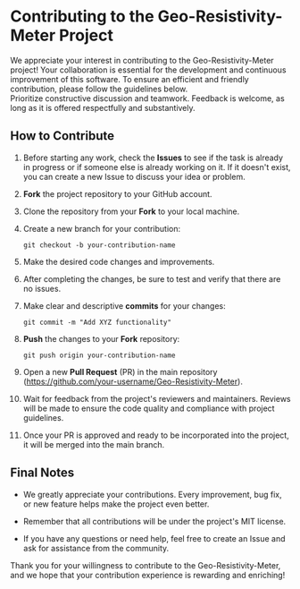 # Contributing to the Geo-Resistivity-Meter Project

We appreciate your interest in contributing to the Geo-Resistivity-Meter project! Your collaboration is essential for the development and continuous improvement of this software. To ensure an efficient and friendly contribution, please follow the guidelines below.<br>
Prioritize constructive discussion and teamwork. Feedback is welcome, as long as it is offered respectfully and substantively.

## How to Contribute

1. Before starting any work, check the **Issues** to see if the task is already in progress or if someone else is already working on it. If it doesn't exist, you can create a new Issue to discuss your idea or problem.

2. **Fork** the project repository to your GitHub account.

3. Clone the repository from your **Fork** to your local machine.

4. Create a new branch for your contribution:

   ```
   git checkout -b your-contribution-name
   ```

5. Make the desired code changes and improvements.

6. After completing the changes, be sure to test and verify that there are no issues.

7. Make clear and descriptive **commits** for your changes:

   ```
   git commit -m "Add XYZ functionality" 
   ```

8. **Push** the changes to your **Fork** repository:

   ```
   git push origin your-contribution-name
   ```

9. Open a new **Pull Request** (PR) in the main repository (https://github.com/your-username/Geo-Resistivity-Meter).

10. Wait for feedback from the project's reviewers and maintainers. Reviews will be made to ensure the code quality and compliance with project guidelines.

11. Once your PR is approved and ready to be incorporated into the project, it will be merged into the main branch.

## Final Notes

- We greatly appreciate your contributions. Every improvement, bug fix, or new feature helps make the project even better.

- Remember that all contributions will be under the project's MIT license.

- If you have any questions or need help, feel free to create an Issue and ask for assistance from the community.

Thank you for your willingness to contribute to the Geo-Resistivity-Meter, and we hope that your contribution experience is rewarding and enriching!

